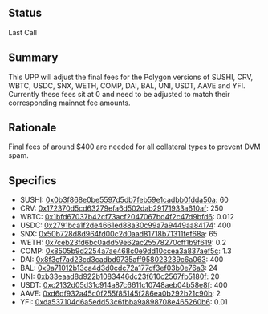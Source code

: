 ## Status

Last Call

## Summary

This UPP will adjust the final fees for the Polygon versions of SUSHI, CRV, WBTC, USDC, SNX, WETH, COMP, DAI, BAL, UNI, USDT, AAVE and YFI. Currently these fees sit at 0 and need to be adjusted to match their corresponding mainnet fee amounts.

## Rationale

Final fees of around $400 are needed for all collateral types to prevent DVM spam.

## Specifics

- SUSHI: [0x0b3f868e0be5597d5db7feb59e1cadbb0fdda50a](https://polygonscan.com/address/0x0b3f868e0be5597d5db7feb59e1cadbb0fdda50a): 60
- CRV: [0x172370d5cd63279efa6d502dab29171933a610af](https://polygonscan.com/address/0x172370d5cd63279efa6d502dab29171933a610af): 250
- WBTC: [0x1bfd67037b42cf73acf2047067bd4f2c47d9bfd6](https://polygonscan.com/address/0x1bfd67037b42cf73acf2047067bd4f2c47d9bfd6): 0.012
- USDC: [0x2791bca1f2de4661ed88a30c99a7a9449aa84174](https://polygonscan.com/address/0x2791bca1f2de4661ed88a30c99a7a9449aa84174): 400
- SNX: [0x50b728d8d964fd00c2d0aad81718b71311fef68a](https://polygonscan.com/address/0x50b728d8d964fd00c2d0aad81718b71311fef68a): 65
- WETH: [0x7ceb23fd6bc0add59e62ac25578270cff1b9f619](https://polygonscan.com/address/0x7ceb23fd6bc0add59e62ac25578270cff1b9f619): 0.2
- COMP: [0x8505b9d2254a7ae468c0e9dd10ccea3a837aef5c](https://polygonscan.com/address/0x8505b9d2254a7ae468c0e9dd10ccea3a837aef5c): 1.3
- DAI: [0x8f3cf7ad23cd3cadbd9735aff958023239c6a063](https://polygonscan.com/address/0x8f3cf7ad23cd3cadbd9735aff958023239c6a063): 400
- BAL: [0x9a71012b13ca4d3d0cdc72a177df3ef03b0e76a3](https://polygonscan.com/address/0x9a71012b13ca4d3d0cdc72a177df3ef03b0e76a3): 24
- UNI: [0xb33eaad8d922b1083446dc23f610c2567fb5180f](https://polygonscan.com/address/0xb33eaad8d922b1083446dc23f610c2567fb5180f): 20
- USDT: [0xc2132d05d31c914a87c6611c10748aeb04b58e8f](https://polygonscan.com/address/0xc2132d05d31c914a87c6611c10748aeb04b58e8f): 400
- AAVE: [0xd6df932a45c0f255f85145f286ea0b292b21c90b](https://polygonscan.com/address/0xd6df932a45c0f255f85145f286ea0b292b21c90b): 2
- YFI: [0xda537104d6a5edd53c6fbba9a898708e465260b6](https://polygonscan.com/address/0xda537104d6a5edd53c6fbba9a898708e465260b6): 0.01

